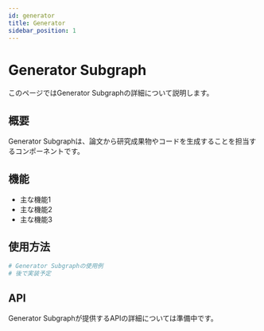 ```yaml
---
id: generator
title: Generator
sidebar_position: 1
---
```


# Generator Subgraph

このページではGenerator Subgraphの詳細について説明します。

## 概要

Generator Subgraphは、論文から研究成果物やコードを生成することを担当するコンポーネントです。

## 機能

- 主な機能1
- 主な機能2
- 主な機能3

## 使用方法

```python
# Generator Subgraphの使用例
# 後で実装予定
```

## API

Generator Subgraphが提供するAPIの詳細については準備中です。
